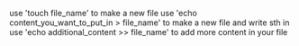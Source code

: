 use 'touch file_name' to make a new file
use 'echo content_you_want_to_put_in > file_name' to make a new file and write sth in
use 'echo additional_content >> file_name' to add more content in your file
